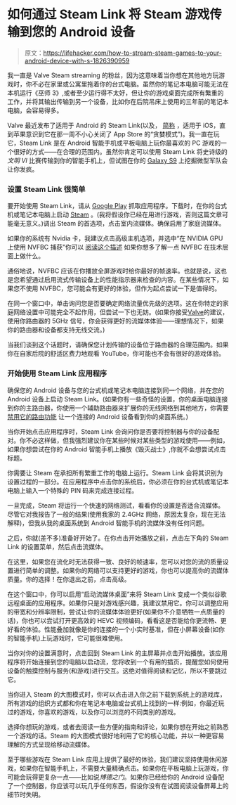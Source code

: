 # 如何通过 Steam Link 将 Steam 游戏传输到您的 Android 设备

> 原文：<https://lifehacker.com/how-to-stream-steam-games-to-your-android-device-with-s-1826390959>

我一直是 Valve Steam streaming 的粉丝，因为这意味着当你想在其他地方玩游戏时，你不必在家里或公寓里拖着你的台式电脑。虽然你的笔记本电脑可能无法在本机运行《巫师 3》,或者至少运行得不太好，但让你的游戏桌面完成所有繁重的工作，并将其输出传输到另一个设备，比如你在后院吊床上使用的三年前的笔记本电脑，会容易得多。



Valve 最近发布了适用于 Android 的 Steam Link(以及， [简称](https://gizmodo.com/apple-just-killed-the-ability-to-stream-games-from-stea-1826322634) ，适用于 iOS，直到苹果意识到它在那一周不小心关闭了 App Store 的“贪婪模式”)。我一直在玩它，Steam Link 是在 Android 智能手机或平板电脑上玩你最喜欢的 PC 游戏的一个很好的方式——在合理的范围内。虽然你肯定可以使用 Steam Link 将史诗级的*文明 VI* 比赛传输到你的智能手机上，但试图在你的 [Galaxy S9](https://lifehacker.com/how-to-get-started-with-your-brand-new-samsung-galaxy-s-1823806625) 上挖掘微型军队会让你发疯。

### 设置 Steam Link 很简单

要开始使用 Steam Link，请从 [Google Play](https://play.google.com/store/apps/details?id=com.valvesoftware.steamlink&hl=en_US) 抓取应用程序。下载时，在你的台式机或笔记本电脑上启动 [Steam](https://store.steampowered.com/about/) 。(我将假设你已经在用进行游戏，否则这篇文章可能毫无意义。)调出 Steam 的首选项，点击室内流媒体。确保启用了家庭流媒体。

如果你的系统有 Nvidia 卡，我建议点击高级主机选项，并选中“在 NVIDIA GPU 上使用 NVFBC 捕获”你可以 [阅读这个描述](https://steamcommunity.com/groups/homestream/discussions/0/451850849186356998/) 如果你想多了解一点 NVFBC 在技术层面上做什么。

通俗地说，NVFBC 应该在你播放全屏游戏时给你最好的帧速率。也就是说，这也是您希望通过启用流式传输设备上的性能指示器来检查的内容。在某些情况下，如果您不使用 NVFBC，您可能会有更好的体验，但作为起点尝试一下是值得的。

在同一个窗口中，单击询问您是否要确定网络流量优先级的选项。这在你特定的家庭网络设置中可能完全不起作用，但尝试一下也无妨。(如果你接受[Valve](https://support.steampowered.com/kb_article.php?ref=4950-EBNM-7843)的建议，使用你路由器的 5GHz 信号，你会获得更好的流媒体体验——理想情况下，如果你的路由器和设备都支持无线交流。)

当我们谈到这个话题时，请确保您计划传输的设备位于路由器的合理范围内。如果你在自家后院的舒适区费力地观看 YouTube，你可能也不会有很好的游戏体验。

### 开始使用 Steam Link 应用程序

确保您的 Android 设备与您的台式机或笔记本电脑连接到同一个网络，并在您的 Android 设备上启动 Steam Link。(如果你有一些奇怪的设置，你的桌面电脑连接到你的主路由器，你使用一个辅助路由器来扩展你的无线网络到其他地方，你需要 [禁用它的路由功能](https://lifehacker.com/how-to-extend-your-wi-fi-network-with-an-old-router-915783308) 让一个连接的 Android 设备看到你的桌面系统。)

当你开始点击应用程序时，Steam Link 会询问你是否要将控制器与你的设备配对。你不必这样做，但我强烈建议你在某些时候对某些类型的游戏使用——例如，如果你想尝试在你的 Android 智能手机上播放《毁灭战士》,你就不会想尝试点击标题。

你需要让 Steam 在承担所有繁重工作的电脑上运行。Steam Link 会将其识别为设置过程的一部分。在应用程序中点击你的系统后，你必须在你的台式机或笔记本电脑上输入一个特殊的 PIN 码来完成连接过程。

一旦完成，Steam 将运行一个快速的网络测试，看看你的设置是否适合流媒体。尽管它对我报告了一般的结果(使用我家的 2.4GHz 网络，原因太复杂，现在无法解释)，但我从我的桌面系统到 Android 智能手机的流媒体没有任何问题。

之后，你就(差不多)准备好开始了。在你点击开始播放之前，点击左下角的 Steam Link 的设置菜单，然后点击流媒体。

在这里，如果您在流化时无法获得一致、良好的帧速率，您可以对您的流的质量设置进行简单的调整。如果你的网络可以支持更好的游戏，你也可以提高你的流媒体质量。你的选择！在你退出之前，点击高级。

在这个窗口中，你可以启用“启动流媒体桌面”来将 Steam Link 变成一个类似谷歌远程桌面的应用程序。如果你只是对游戏感兴趣，我建议禁用它。你可以调整应用的带宽和分辨率限制，尝试让你的流媒体体验更好(如果你不介意牺牲一点质量的话)，你也可以尝试打开更高效的 HEVC 视频编码，看看这是否能给你更流畅、更好看的体验。性能叠加就像是你的连接的一个小实时基准，但在小屏幕设备(如你的智能手机)上玩游戏时，它可能很难使用。

当你对你的设置满意时，点击回到 Steam Link 的主屏幕并点击开始播放。该应用程序将开始连接到您的电脑以启动流，您将收到一个有用的插页，提醒您如何使用设备的触摸控制与服务(和游戏)进行交互。这绝对值得阅读和记忆，所以不要跳过它。

当你进入 Steam 的大图模式时，你可以点击进入你之前下载到系统上的游戏库，所有游戏的组织方式都和你在笔记本电脑或台式机上找到的一样:例如，你最近玩过的游戏，你喜欢的游戏，以及你可以浏览的不同类别的游戏。

选择你想玩的游戏，或者去阅读一些方便的指南和评论，如果你想在开始之前熟悉一个游戏的话。Steam 的大图模式很好地利用了它的核心功能，并以一种更容易理解的方式呈现给移动流媒体。

至于哪些游戏在 Steam Link 应用上提供了最好的体验，我们建议坚持使用休闲游戏，如果你在智能手机上，不需要大量精确点击。如果你在平板电脑上玩游戏，你可能会玩得更复杂一点——比如说*博德之门*。如果你已经给你的 Android 设备配了一个控制器，你应该可以玩几乎任何东西，假设你没有在试图阅读设备屏幕上的细节时失明。